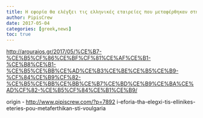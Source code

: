 ```yaml
---
title: Η εφορία θα ελέγξει τις ελληνικές εταιρείες που μεταφέρθηκαν στη Βουλγαρία
author: PipisCrew
date: 2017-05-04
categories: [greek,news]
toc: true
---
```


http://arouraios.gr/2017/05/%CE%B7-%CE%B5%CF%86%CE%BF%CF%81%CE%AF%CE%B1-%CE%B8%CE%B1-%CE%B5%CE%BB%CE%AD%CE%B3%CE%BE%CE%B5%CE%B9-%CF%84%CE%B9%CF%82-%CE%B5%CE%BB%CE%BB%CE%B7%CE%BD%CE%B9%CE%BA%CE%AD%CF%82-%CE%B5%CF%84%CE%B1%CE%B9/

origin - http://www.pipiscrew.com/?p=7892 i-eforia-tha-elegxi-tis-ellinikes-eteries-pou-metaferthikan-sti-voulgaria